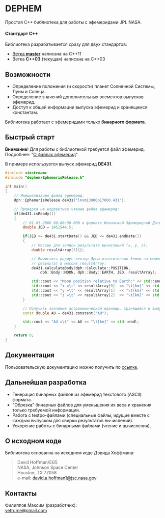 # DEPHEM
Простая C++ библиотека для работы с эфемеридами JPL NASA.  

#### Стантдарт C++
Библиотека разрабатывается сразу для двух стандартов:
* [Ветка **master**](https://github.com/SpaceCalc/dephem/tree/master) написана на C++11
* Ветка **C++03** (текущая) написана на C++03

## Возможности
* Определение положения (и скорости) планет Солнечной Системы, Луны и Солнца.
* Определение значений дополнительных элементов выпусков эфемерид.
* Доступ к общей информации выпуска эфемерид и хранящимся константам. 

Библиотека работает с эфемеридами только **бинарного формата**.

## Быстрый старт
**Внимание**! Для работы с библиотекой требуется файл эфемерид.  
Подробнее: "[О файлах эфемерид](./docs/about-ephemeris-files.md)".  

В примере используется выпуск эфемерид **DE431**.
````c++
#include <iostream>
#include "dephem/EphemerisRelease.h"
    
int main()
{
    // Инициализация файла эфемерид:
    dph::EphemerisRelease de431("lnxm13000p17000.431");

    // Проверка на корректное чтение файла эфемерид:
    if(de431.isReady())
    {
        // 01.01.2000 00:00:00.000 в формате Юлианской Эфемеридной Даты:
        double JED = 2451544.5;

        if(JED >= de431.startDate() && JED <= de431.endDate())
        {
            // Массив для записи результата вычислений (x, y, z):
            double resultArray[3]{};

            // Вычислить радиус-вектор Луны относительно Земли на момент времени JED и записать
            // результат в массив resultArray:
            de431.calculateBody(dph::Calculate::POSITION,
                dph::Body::MOON, dph::Body::EARTH, JED, resultArray);

            std::cout << "Moon position relative to Earth:" << std::endl
            std::cout << "x =\t" << resultArray[0]  << "\t[km]" << std::endl
            std::cout << "y =\t" << resultArray[1]  << "\t[km]" << std::endl
            std::cout << "z =\t" << resultArray[2]  << "\t[km]" << std::endl;
        }        

        // Получить значение астрономической единицы, хранящейся в выпуске DE431:
        const double AU = de431.constant("AU");

        std::cout << "AU =\t" << AU << "\t[km]" << std::endl;    
    }

    return 0;
}
````

## Документация
Пользовательскую документацию можно получить по [ссылке](./docs/index.md).

## Дальнейшая разработка
* Генерация бинарных файлов из эфемерид текстового (ASCII) формата.
* "Обрезка" бинарных файлов для уменьшения их веса и хранения только требуемой информации.
* Работа с testpo-файлами (специальные файлы, идущие вместе с каждым выпуском для сверки результатов вычислений).
* Ускорение работы с бинарными файлами (чтение и вычисления).

## О исходном коде
Библиотека основанна на исходном коде Дэвида Хоффмана:
>David Hoffman/EG5                    
>NASA, Johnson Space Center           
>Houston, TX 77058                    
>e-mail: <david.a.hoffman1@jsc.nasa.gov>

## Контакты
Филиппов Максим (разработчик):  
<vetrume@gmail.com>